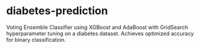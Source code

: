 # diabetes-prediction
Voting Ensemble Classifier using XGBoost and AdaBoost with GridSearch hyperparameter tuning on a diabetes dataset. Achieves optimized accuracy for binary classification.
